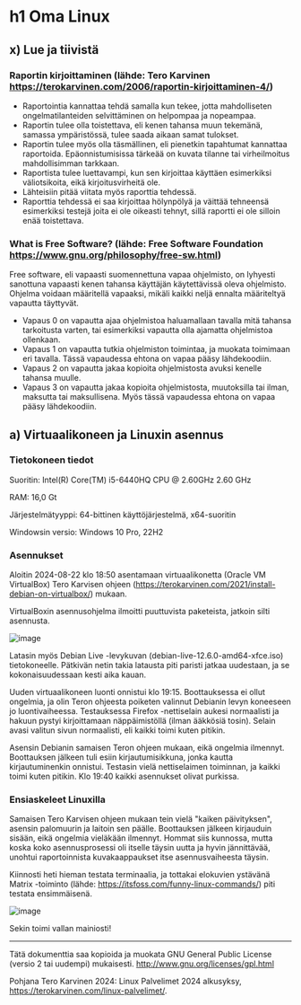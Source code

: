 
# h1 Oma Linux

## x)  Lue ja tiivistä

### Raportin kirjoittaminen (lähde: Tero Karvinen https://terokarvinen.com/2006/raportin-kirjoittaminen-4/)

- Raportointia kannattaa tehdä samalla kun tekee, jotta mahdolliseten ongelmatilanteiden selvittäminen on helpompaa ja nopeampaa.
- Raportin tulee olla toistettava, eli kenen tahansa muun tekemänä, samassa ympäristössä, tulee saada aikaan samat tulokset.
- Raportin tulee myös olla täsmällinen, eli pienetkin tapahtumat kannattaa raportoida. Epäonnistumisissa tärkeää on kuvata tilanne tai virheilmoitus mahdollisimman tarkkaan.
- Raportista tulee luettavampi, kun sen kirjoittaa käyttäen esimerkiksi väliotsikoita, eikä kirjoitusvirheitä ole.
- Lähteisiin pitää viitata myös raporttia tehdessä.
- Raporttia tehdessä ei saa kirjoittaa hölynpölyä ja väittää tehneensä esimerkiksi testejä joita ei ole oikeasti tehnyt, sillä raportti ei ole silloin enää toistettava.

### What is Free Software? (lähde: Free Software Foundation https://www.gnu.org/philosophy/free-sw.html)

Free software, eli vapaasti suomennettuna vapaa ohjelmisto, on lyhyesti sanottuna vapaasti kenen tahansa käyttäjän käytettävissä oleva ohjelmisto. Ohjelma voidaan määritellä vapaaksi, mikäli kaikki neljä ennalta määriteltyä vapautta täyttyvät.
- Vapaus 0 on vapautta ajaa ohjelmistoa haluamallaan tavalla mitä tahansa tarkoitusta varten, tai esimerkiksi vapautta olla ajamatta ohjelmistoa ollenkaan.
- Vapaus 1 on vapautta tutkia ohjelmiston toimintaa, ja muokata toimimaan eri tavalla. Tässä vapaudessa ehtona on vapaa pääsy lähdekoodiin.
- Vapaus 2 on vapautta jakaa kopioita ohjelmistosta avuksi kenelle tahansa muulle. 
- Vapaus 3 on vapautta jakaa kopioita ohjelmistosta, muutoksilla tai ilman, maksutta tai maksullisena. Myös tässä vapaudessa ehtona on vapaa pääsy lähdekoodiin.

## a) Virtuaalikoneen ja Linuxin asennus

### Tietokoneen tiedot

Suoritin: Intel(R) Core(TM) i5-6440HQ CPU @ 2.60GHz 2.60 GHz

RAM: 16,0 Gt

Järjestelmätyyppi: 64-bittinen käyttöjärjestelmä, x64-suoritin

Windowsin versio: Windows 10 Pro, 22H2

### Asennukset

Aloitin 2024-08-22 klo 18:50 asentamaan virtuaalikonetta (Oracle VM VirtualBox) Tero Karvisen ohjeen (https://terokarvinen.com/2021/install-debian-on-virtualbox/) mukaan.

VirtualBoxin asennusohjelma ilmoitti puuttuvista paketeista, jatkoin silti asennusta.

![image](https://github.com/user-attachments/assets/d941d409-1cda-4994-8b96-5efec264de7e)

Latasin myös Debian Live -levykuvan (debian-live-12.6.0-amd64-xfce.iso) tietokoneelle. Pätkivän netin takia latausta piti paristi jatkaa uudestaan, ja se kokonaisuudessaan kesti aika kauan.

Uuden virtuaalikoneen luonti onnistui klo 19:15. Boottauksessa ei ollut ongelmia, ja olin Teron ohjeesta poiketen valinnut Debianin levyn koneeseen jo luontivaiheessa. Testauksessa Firefox -nettiselain aukesi normaalisti ja hakuun pystyi kirjoittamaan näppäimistöllä (ilman ääkkösiä tosin). Selain avasi valitun sivun normaalisti, eli kaikki toimi kuten pitikin.

Asensin Debianin samaisen Teron ohjeen mukaan, eikä ongelmia ilmennyt. Boottauksen jälkeen tuli esiin kirjautumisikkuna, jonka kautta kirjautuminenkin onnistui. Testasin vielä nettiselaimen toiminnan, ja kaikki toimi kuten pitikin. Klo 19:40 kaikki asennukset olivat purkissa.

### Ensiaskeleet Linuxilla

Samaisen Tero Karvisen ohjeen mukaan tein vielä "kaiken päivityksen", asensin palomuurin ja laitoin sen päälle. Boottauksen jälkeen kirjauduin sisään, eikä ongelmia vieläkään ilmennyt. Hommat siis kunnossa, mutta koska koko asennusprosessi oli itselle täysin uutta ja hyvin jännittävää, unohtui raportoinnista kuvakaappaukset itse asennusvaiheesta täysin.

Kiinnosti heti hieman testata terminaalia, ja tottakai elokuvien ystävänä Matrix -toiminto (lähde: https://itsfoss.com/funny-linux-commands/) piti testata ensimmäisenä.

![image](https://github.com/user-attachments/assets/4d415d43-1ce8-424e-9c08-b477e7f2ddaf)

Sekin toimi vallan mainiosti!

---

Tätä dokumenttia saa kopioida ja muokata GNU General Public License (versio 2 tai uudempi) mukaisesti. http://www.gnu.org/licenses/gpl.html

Pohjana Tero Karvinen 2024: Linux Palvelimet 2024 alkusyksy, https://terokarvinen.com/linux-palvelimet/. 

